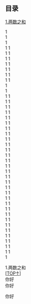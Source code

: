 ## 目录

[1.两数之和](#1.两数之和) 

1  
1  
1  
1  1  
1  1  
1  1  
1  1  
1  1  
1  1  
1  1  
1  
 1  
1  1  
1  1  
1  1  
1  1  
1  1  
1  1  
1  1  
1  1  
1  1  
1  1  
1  1  
1  1  
1  1  
1  1  
1  1  
1  1  
1  1  
1  1  
1  1  
1  1  
1  1  
1  1  
1  1  
1  1  
1  1  
1  1  
1  1  
1  1  
1  1  
1  1  
1     

    

1.两数之和  
[[TOP↑](#readme)]  
你好  
你好

  你好
  